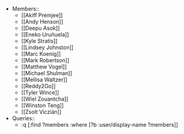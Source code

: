 - Members::
    - [[Akiff Premjee]]
    - [[Andy Henson]]
    - [[Deepu Asok]]
    - [[Eneko Uruñuela]]
    - [[Kyle Stratis]]
    - [[Lindsey Johnston]]
    - [[Marc Koenig]]
    - [[Mark Robertson]]
    - [[Matthew Vogel]]
    - [[Michael Shulman]]
    - [[Mellisa Waltzer]]
    - [[Reddy2Go]]
    - [[Tyler Wince]]
    - [[Wiel Zouantcha]]
    - [[Winston Teng]]
    - [[Zsolt Viczián]]
- Queries::
    - :q [:find ?members
 :where [?b :user/display-name ?members]]
